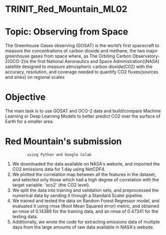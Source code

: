 # TRINIT_Red_Mountain_ML02

# Topic: Observing from Space
The Greenhouse Gases observing (GOSAT) is the world’s first spacecraft to measure the concentrations of carbon dioxide and methane, the two major greenhouse gases from space where, as The Orbiting Carbon Observatory-2(OCO-2)is the first National Aeronautics and Space Administration((NASA) satellite designed to measure atmospheric carbon dioxide(C02) with the accuracy, resolution, and coverage needed to quantify CO2 fluxes(sources and sinks) on regional scales

# Objective
The main task is to use GOSAT and OCO-2 data and build/compare Machine Learning or Deep Learning Models to better predict CO2 over the surface of Earth for a smaller area.

# Red Mountain's submission
              using Python and Google Colab
1) We downloaded the data available on NASA's website, and imported the CO2 emissions data for 1 day using NetCDF4.
2) We plotted the correlation map between all the features in the dataset, and selected only those which had a high degree of correlation with the target variable: 'xco2' (the CO2 level).
3) We split the data into training and validation sets, and preprocessed the numerical data by sending it through a Standard Scaler pipeline. 
4) We trained and tested the data on Random Forest Regressor model, and evaluated it using rmse (Root Mean Squared error) metric, and obtained an rmse of  0.14386 for the training data, and an rmse of 0.47341 for the testing data.
5) Additionally, we wrote the code for extracting emissions data of multiple days from the large amounts of raw data available in NASA's website.

